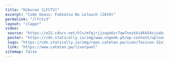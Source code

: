 ```yaml
---
title: "Hiburan [LFCTV]"
excerpt: "Code Geass: Fukkatsu No Lelouch (2019)"
permalink: "/lfctv3"
layout: "clappr"
video:
 source: "https://e22.cdncv.net/hls/mfqjrjjzupo6sr7qw7nezkki4kk54sjsabx5rmns3,m4jskvtuyex6ssnho7q,gsjskvtuye5yph4wmyq,.urlset/master.m3u8"
 poster: "https://cdn.statically.io/img/www.ungeek.ph/wp-content/uploads/2019/04/code_geass_movie_philippines_2019.jpg?format=webp&filter=grayscale&w=800&h=450"
 logo: "https://cdn.statically.io/img/repo.catetan.pw/icon/favicon-32x32.png"
 link: "https://www.catetan.pw/liverpool"
sitemap: false
---
```


